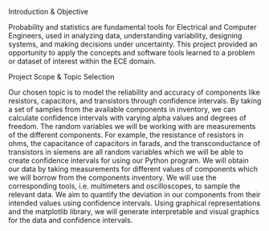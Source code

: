 Introduction & Objective 

Probability and statistics are fundamental tools for Electrical and Computer Engineers, used in analyzing data, understanding variability, designing systems, and making decisions under uncertainty. This project provided an opportunity to apply the concepts and software tools learned to a problem or dataset of interest within the ECE domain. 

Project Scope & Topic Selection 

Our chosen topic is to model the reliability and accuracy of components like resistors, capacitors, and transistors through confidence intervals. By taking a set of samples from the available components in inventory, we can calculate confidence intervals with varying alpha values and degrees of freedom. The random variables we will be working with are measurements of the different components. For example, the resistance of resistors in ohms, the capacitance of capacitors in farads, and the transconductance of transistors in siemens are all random variables which we will be able to create confidence intervals for using our Python program. We will obtain our data by taking measurements for different values of components which we will borrow from the components inventory. We will use the corresponding tools, i.e. multimeters and oscilloscopes, to sample the relevant data. We aim to quantify the deviation in our components from their intended values using confidence intervals. Using graphical representations and the matplotlib library, we will generate interpretable and visual graphics for the data and confidence intervals. 
